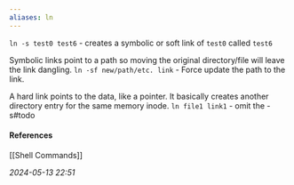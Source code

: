 ```yaml
---
aliases: ln
---
```

`ln -s test0 test6` -  creates a symbolic or soft link of `test0` called `test6`

Symbolic links point to a path so moving the original directory/file will leave the link dangling. 
`ln -sf new/path/etc. link` - Force update the path to the link.

A hard link points to the data, like a pointer. It basically creates another directory entry for the same memory inode.
`ln file1 link1` - omit the -s#todo 

#### References
[[Shell Commands]]

_2024-05-13 22:51_